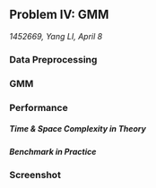 ## Problem IV: GMM

*1452669, Yang LI, April 8* 

### Data Preprocessing



### GMM



### Performance

##### Time & Space Complexity in Theory



##### Benchmark in Practice



### Screenshot


